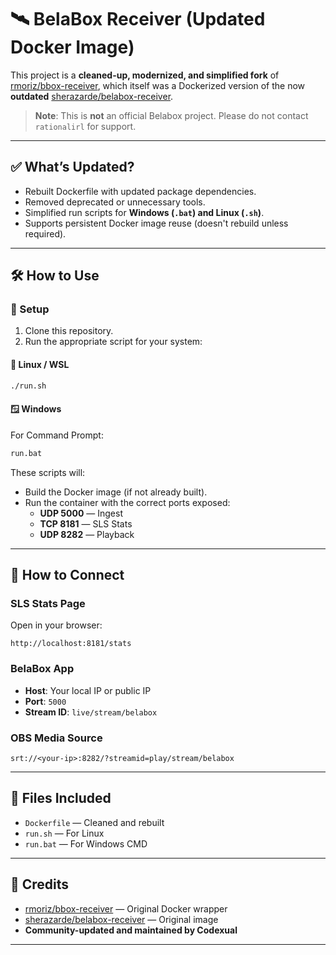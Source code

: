 # 🛰️ BelaBox Receiver (Updated Docker Image)

This project is a **cleaned-up, modernized, and simplified fork** of [rmoriz/bbox-receiver](https://github.com/rmoriz/bbox-receiver), which itself was a Dockerized version of the now **outdated** [sherazarde/belabox-receiver](https://hub.docker.com/r/sherazarde/belabox-receiver).

> **Note**: This is **not** an official Belabox project. Please do not contact `rationalirl` for support.

---

## ✅ What’s Updated?

- Rebuilt Dockerfile with updated package dependencies.
- Removed deprecated or unnecessary tools.
- Simplified run scripts for **Windows (`.bat`) and Linux (`.sh`)**.
- Supports persistent Docker image reuse (doesn't rebuild unless required).

---

## 🛠️ How to Use

### 🔧 Setup

1. Clone this repository.
2. Run the appropriate script for your system:

#### 🐧 Linux / WSL
```bash
./run.sh
```

#### 🪟 Windows
For Command Prompt:
```cmd
run.bat
```

These scripts will:
- Build the Docker image (if not already built).
- Run the container with the correct ports exposed:
  - **UDP 5000** — Ingest
  - **TCP 8181** — SLS Stats
  - **UDP 8282** — Playback

---

## 📡 How to Connect

### SLS Stats Page
Open in your browser:
```
http://localhost:8181/stats
```

### BelaBox App
- **Host**: Your local IP or public IP
- **Port**: `5000`
- **Stream ID**: `live/stream/belabox`

### OBS Media Source
```
srt://<your-ip>:8282/?streamid=play/stream/belabox
```

---

## 📁 Files Included

- `Dockerfile` — Cleaned and rebuilt
- `run.sh` — For Linux
- `run.bat` — For Windows CMD

---

## 🧠 Credits

- [rmoriz/bbox-receiver](https://github.com/rmoriz/bbox-receiver) — Original Docker wrapper
- [sherazarde/belabox-receiver](https://hub.docker.com/r/sherazarde/belabox-receiver) — Original image
- **Community-updated and maintained by Codexual**

---
